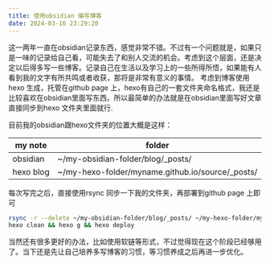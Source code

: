 ```yaml
---
title: 使用obsidian 编写博客
date: 2024-03-16 23:29:20
---
```


这一两年一直在obsidian记录东西，感觉非常不错。不过有一个问题就是，如果只是一味的记录给自己看，可能失去了和别人交流的机会。考虑到这个层面，还是决定以后得多写一些博客。记录自己在生活以及学习上的一些所得所悟，如果能有人看到我的文字有所共鸣或者收获，那将是非常有意义的事情。
考虑到博客使用hexo 生成，托管在github page 上，hexo有自己的一套文件夹命名格式，我还是比较喜欢在obsidian里面写东西。所以最简单的办法就是在obsidian里面写好文章直接同步到hexo 文件夹里面就行.

目前我的obsidian跟hexo文件夹的位置大概是这样：

| my note   | folder                                           |
| --------- | ------------------------------------------------ |
| obsidian  | ~/my-obsidian-folder/blog/_posts/                |
| hexo blog | ~/my-hexo-folder/myname.github.io/source/_posts/ |

每次写完之后，直接使用rsync 同步一下我的文件夹，再部署到github page 上即可
```sh
rsync -r --delete ~/my-obsidian-folder/blog/_posts/ ~/my-hexo-folder/myname.github.io/source/_posts/
hexo clean && hexo g && hexo deploy
```

当然还有很多更好的办法，比如使用软链等形式，不过觉得现在这个阶段已经够用了。当下还是先让自己培养多写博客的习惯，等习惯养成之后再进一步优化。